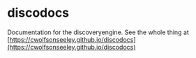 # discodocs
Documentation for the discoveryengine. See the whole thing at [https://cwolfsonseeley.github.io/discodocs](https://cwolfsonseeley.github.io/discodocs)
